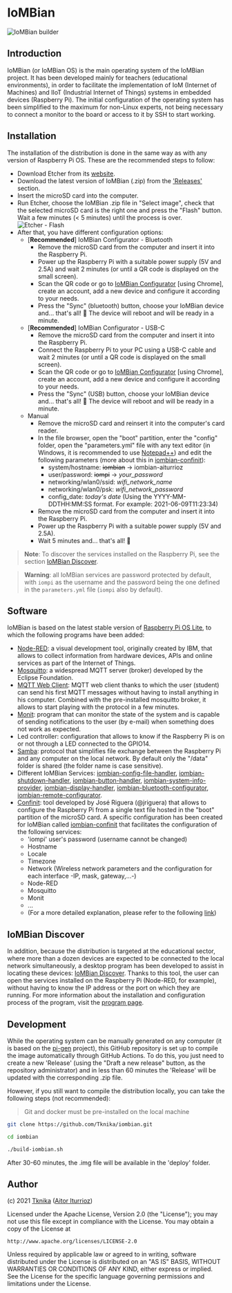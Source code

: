 # IoMBian

![IoMBian builder](https://github.com/Tknika/iombian/workflows/IoMBian%20builder/badge.svg)


## Introduction

IoMBian (or IoMBian OS) is the main operating system of the IoMBian project.
It has been developed mainly for teachers (educational environments), in order to facilitate the implementation of IoM (Internet of Machines) and IIoT (Industrial Internet of Things) systems in embedded devices (Raspberry Pi).
The initial configuration of the operating system has been simplified to the maximum for non-Linux experts, not being necessary to connect a monitor to the board or access to it by SSH to start working.


## Installation

The installation of the distribution is done in the same way as with any version of Raspberry Pi OS.
These are the recommended steps to follow:

- Download Etcher from its [website](https://www.balena.io/etcher/).
- Download the latest version of IoMBian (.zip) from the ['Releases'](https://github.com/Tknika/iombian/releases) section.
- Insert the microSD card into the computer.
- Run Etcher, choose the IoMBian .zip file in "Select image", check that the selected microSD card is the right one and press the "Flash" button.
Wait a few minutes (< 5 minutes) until the process is over.
![Etcher - Flash](docs/etcher-flash.png)
- After that, you have different configuration options:
  - [**Recommended**] IoMBian Configurator - Bluetooth
    - Remove the microSD card from the computer and insert it into the Raspberry Pi.
    - Power up the Raspberry Pi with a suitable power supply (5V and 2.5A) and wait 2 minutes (or until a QR code is displayed on the small screen).
    - Scan the QR code or go to [IoMBian Configurator](https://iombian-configurator.web.app/) [using Chrome], create an account, add a new device and configure it according to your needs.
    - Press the "Sync" (bluetooth) button, choose your IoMBian device and... that's all! :tada: The device will reboot and will be ready in a minute.
  - [**Recommended**] IoMBian Configurator - USB-C
    - Remove the microSD card from the computer and insert it into the Raspberry Pi.
    - Connect the Raspberry Pi to your PC using a USB-C cable and wait 2 minutes (or until a QR code is displayed on the small screen).
    - Scan the QR code or go to [IoMBian Configurator](https://iombian-configurator.web.app/) [using Chrome], create an account, add a new device and configure it according to your needs.
    - Press the "Sync" (USB) button, choose your IoMBian device and... that's all! :tada: The device will reboot and will be ready in a minute.
  - Manual
    - Remove the microSD card and reinsert it into the computer's card reader.
    - In the file browser, open the "boot" partition, enter the "config" folder, open the "parameters.yml" file with any text editor (in Windows, it is recommended to use [Notepad++](https://notepad-plus-plus.org/)) and edit the following parameters (more about this in [iombian-confinit](https://github.com/Tknika/iombian-confinit)):
      - system/hostname: ~~iombian~~ &rarr; iombian-aiturrioz
      - user/password: ~~iompi~~ &rarr; *your_password*
      - networking/wlan0/ssid: *wifi_network_name*
      - networking/wlan0/psk: *wifi_network_password*
      - config_date: *today's date* (Using the YYYY-MM-DDTHH:MM:SS format. For example: 2021-06-09T11:23:34)
    - Remove the microSD card from the computer and insert it into the Raspberry Pi.
    - Power up the Raspberry Pi with a suitable power supply (5V and 2.5A).
    - Wait 5 minutes and... that's all! :tada:

> **Note**: To discover the services installed on the Raspberry Pi, see the section [IoMBian Discover](#iombian-discover).

> **Warning**: all IoMBian services are password protected by default, with ```iompi``` as the username and the password being the one defined in the ```parameters.yml``` file (```iompi``` also by default).


## Software

IoMBian is based on the latest stable version of [Raspberry Pi OS Lite](https://www.raspberrypi.org/software/operating-systems/), to which the following programs have been added:

- [Node-RED](https://nodered.org/): a visual development tool, originally created by IBM, that allows to collect information from hardware devices, APIs and online services as part of the Internet of Things.
- [Mosquitto](https://mosquitto.org/): a widespread MQTT server (broker) developed by the Eclipse Foundation.
- [MQTT Web Client](https://github.com/hivemq/hivemq-mqtt-web-client): MQTT web client thanks to which the user (student) can send his first MQTT messages without having to install anything in his computer. Combined with the pre-installed mosquitto broker, it allows to start playing with the protocol in a few minutes.
- [Monit](https://mmonit.com/monit/): program that can monitor the state of the system and is capable of sending notifications to the user (by e-mail) when something does not work as expected.
- Led controller: configuration that allows to know if the Raspberry Pi is on or not through a LED connected to the GPIO14.
- [Samba](https://www.samba.org/cifs/docs/what-is-smb.html): protocol that simplifies file exchange between the Raspberry Pi and any computer on the local network. By default only the "/data" folder is shared (the folder name is case sensitive).
- Different IoMBian Services: [iombian-config-file-handler](https://github.com/Tknika/iombian-config-file-handler), [iombian-shutdown-handler](https://github.com/Tknika/iombian-shutdown-handler), [iombian-button-handler](https://github.com/Tknika/iombian-button-handler), [iombian-system-info-provider](https://github.com/Tknika/iombian-system-info-provider), [iombian-display-handler](https://github.com/Tknika/iombian-display-handler), [iombian-bluetooth-configurator](https://github.com/Tknika/iombian-bluetooth-configurator), [iombian-remote-configurator](https://github.com/Tknika/iombian-remote-configurator).
- [Confinit](https://github.com/jriguera/confinit): tool developed by José Riguera (@jriguera) that allows to configure the Raspberry Pi from a single text file hosted in the "boot" partition of the microSD card. A specific configuration has been created for IoMBian called [iombian-confinit](https://github.com/Tknika/iombian-confinit) that facilitates the configuration of the following services:
  - 'iompi' user's password (username cannot be changed)
  - Hostname
  - Locale
  - Timezone
  - Network (Wireless network parameters and the configuration for each interface -IP, mask, gateway,...-)
  - Node-RED
  - Mosquitto
  - Monit
  - ...
  - (For a more detailed explanation, please refer to the following [link](https://github.com/Tknika/iombian-confinit))


## IoMBian Discover

In addition, because the distribution is targeted at the educational sector, where more than a dozen devices are expected to be connected to the local network simultaneously, a desktop program has been developed to assist in locating these devices: [IoMBian Discover](https://github.com/Tknika/iombian-discover).
Thanks to this tool, the user can open the services installed on the Raspberry Pi (Node-RED, for example), without having to know the IP address or the port on which they are running.
For more information about the installation and configuration process of the program, visit the [program page](https://github.com/Tknika/iombian-discover).


## Development

While the operating system can be manually generated on any computer (it is based on the [pi-gen](https://github.com/RPi-Distro/pi-gen#config) project), this GitHub repository is set up to compile the image automatically through GitHub Actions.
To do this, you just need to create a new 'Release' (using the "Draft a new release" button, as the repository administrator) and in less than 60 minutes the 'Release' will be updated with the corresponding .zip file.

However, if you still want to compile the distribution locally, you can take the following steps (not recommended):

> Git and docker must be pre-installed on the local machine

```bash
git clone https://github.com/Tknika/iombian.git
```

```bash
cd iombian
```

```bash
./build-iombian.sh
```

After 30-60 minutes, the .img file will be available in the 'deploy' folder.


## Author

(c) 2021 [Tknika](https://tknika.eus/) ([Aitor Iturrioz](https://github.com/bodiroga))

Licensed under the Apache License, Version 2.0 (the "License");
you may not use this file except in compliance with the License.
You may obtain a copy of the License at

    http://www.apache.org/licenses/LICENSE-2.0

Unless required by applicable law or agreed to in writing, software
distributed under the License is distributed on an "AS IS" BASIS,
WITHOUT WARRANTIES OR CONDITIONS OF ANY KIND, either express or implied.
See the License for the specific language governing permissions and
limitations under the License.  


